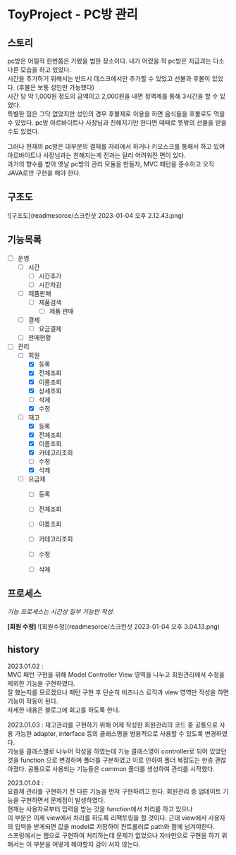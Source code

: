 # ToyProject - PC방 관리

## 스토리
pc방은 어릴적 한번쯤은 가봤을 법한 장소이다. 내가 어렸을 적 pc방은 지금과는 다소 다른 모습을 하고 있었다.  
시간을 추가하기 위해서는 반드시 데스크에서만 추가할 수 있었고 선불과 후불이 있었다. (후불은 보통 성인만 가능했다)  
시간 당 약 1,000원 정도의 금액이고 2,000원을 내면 정액제를 통해 3시간을 할 수 있었다.  
특별한 점은 그닥 없었지만 성인의 경우 후불제로 이용을 하면 음식들을 후불로도 먹을 수 있었다.
pc방 아르바이트나 사장님과 친해지기만 한다면 때때로 뜻밖의 선물을 받을 수도 있었다.

그러나 현재의 pc방은 대부분의 결제를 자리에서 하거나 키오스크를 통해서 하고 있어   
아르바이트나 사장님과는 친해지는게 전과는 달리 어려워진 면이 있다.  
과거의 향수를 받아 옛날 pc방의 관리 모듈을 만들자, MVC 패턴을 준수하고 오직 JAVA로만 구현을 해야 한다.



## 구조도
![구조도](readmesorce/스크린샷 2023-01-04 오후 2.12.43.png)

## 기능목록
- [ ] 운영
  - [ ] 시간
    - [ ] 시간추가
    - [ ] 시간차감
  - [ ] 제품판매
    - [ ] 제품검색
      - [ ] 제품 판매
  - [ ] 결제
    - [ ] 요금결제
  - [ ] 판매현황

- [ ] 관리
  - [ ] 회원
    - [X] 등록
    - [X] 전체조회
    - [X] 이름조회
    - [X] 상세조회
    - [ ] 삭제
    - [X] 수정
  - [ ] 재고
    - [X] 등록
    - [X] 전체조회
    - [X] 이름조회
    - [X] 카테고리조회
    - [ ] 수정
    - [X] 삭제
  - [ ] 요금제
    - [ ] 등록
    - [ ] 전체조회
    - [ ] 이름조회
    - [ ] 카테고리조회
    - [ ] 수정
    - [ ] 삭제


## 프로세스
_기능 프로세스는 시간상 일부 기능만 작성._

**[회원 수정]**
![회원수정](readmesorce/스크린샷 2023-01-04 오후 3.04.13.png)

## history
2023.01.02 :  
MVC 패턴 구현을 위해 Model Controller View 영역을 나누고 회원관리에서 수정을 제외한 기능을 구현하였다.  
잘 했는지를 모르겠으나 패턴 구현 후 단순히 비즈니스 로직과 view 영역만 작성을 하면 기능이 작동이 된다.  
자세한 내용은 블로그에 회고를 하도록 한다.

2023.01.03 : 
재고관리를 구현하기 위해 어제 작성한 회원관리의 코드 중 공통으로 사용 가능한 adapter, interface 등의 클래스명을 범용적으로 사용할 수 있도록 변경하였다.  
기능을 클래스별로 나누어 작성을 하였는데 기능 클래스명이 controller로 되어 있었던 것을 function 으로 변경하며 폴더를 구분하였고 이로 인하여 폴더 복잡도는 한층 괜찮아졌다.
공통으로 사용되는 기능들은 common 폴더를 생성하여 관리를 시작했다.


2023.01.04 :  
요즘제 관리를 구현하기 전 다른 기능을 먼저 구현하려고 한다.
회원관리 중 업데이트 기능을 구현하면서 문제점이 발생하였다.  
현재는 사용자로부터 입력을 받는 것을 function에서 처리를 하고 있으나  
이 부분은 이제 view에서 처리를 하도록 리팩토링을 할 것이다.
근데 view에서 사용자의 입력을 받게되면 값을 model로 저장하여 컨트롤러로 path와 함께 넘겨야한다.  
스프링에서는 웹으로 구현하여 처리하는데 문제가 없었으나 자바만으로 구현을 하기 위해서는 이 부분을 어떻게 해야할지 감이 서지 않는다.

